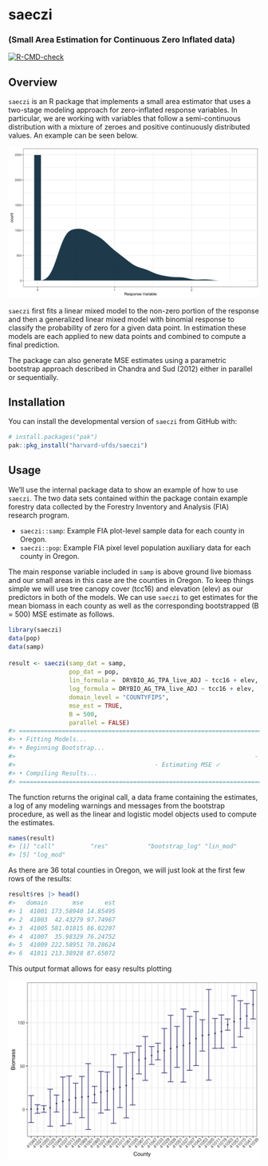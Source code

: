 
<!-- README.md is generated from README.Rmd. Please edit that file -->

# saeczi

### (Small Area Estimation for Continuous Zero Inflated data)

<!-- badges: start -->
[![R-CMD-check](https://github.com/harvard-ufds/saeczi/actions/workflows/R-CMD-check.yaml/badge.svg)](https://github.com/harvard-ufds/saeczi/actions/workflows/R-CMD-check.yaml)
<!-- badges: end -->

## Overview

`saeczi` is an R package that implements a small area estimator that
uses a two-stage modeling approach for zero-inflated response variables.
In particular, we are working with variables that follow a
semi-continuous distribution with a mixture of zeroes and positive
continuously distributed values. An example can be seen below.

![](figs/README-zi-plot-1.png)

`saeczi` first fits a linear mixed model to the non-zero portion of the
response and then a generalized linear mixed model with binomial
response to classify the probability of zero for a given data point. In
estimation these models are each applied to new data points and combined
to compute a final prediction.

The package can also generate MSE estimates using a parametric bootstrap
approach described in Chandra and Sud (2012) either in parallel or
sequentially.

## Installation

You can install the developmental version of `saeczi` from GitHub with:

``` r
# install.packages("pak")
pak::pkg_install("harvard-ufds/saeczi")
```

## Usage

We’ll use the internal package data to show an example of how to use
`saeczi`. The two data sets contained within the package contain example
forestry data collected by the Forestry Inventory and Analysis (FIA)
research program.

- `saeczi::samp`: Example FIA plot-level sample data for each county in
  Oregon.
- `saeczi::pop`: Example FIA pixel level population auxiliary data for
  each county in Oregon.

The main response variable included in `samp` is above ground live
biomass and our small areas in this case are the counties in Oregon. To
keep things simple we will use tree canopy cover (tcc16) and elevation
(elev) as our predictors in both of the models. We can use `saeczi` to
get estimates for the mean biomass in each county as well as the
corresponding bootstrapped (B = 500) MSE estimate as follows.

``` r
library(saeczi)
data(pop)
data(samp)

result <- saeczi(samp_dat = samp,
                 pop_dat = pop, 
                 lin_formula =  DRYBIO_AG_TPA_live_ADJ ~ tcc16 + elev,
                 log_formula = DRYBIO_AG_TPA_live_ADJ ~ tcc16 + elev,
                 domain_level = "COUNTYFIPS",
                 mse_est = TRUE,
                 B = 500,
                 parallel = FALSE)
#> ================================================================================
#> • Fitting Models...
#> • Beginning Bootstrap...
#>                                                                   - Fitting to Bootstrap samples ✓
#>                                       - Estimating MSE ✓
#> • Compiling Results...
#> ================================================================================
```

The function returns the original call, a data frame containing the
estimates, a log of any modeling warnings and messages from the
bootstrap procedure, as well as the linear and logistic model objects
used to compute the estimates.

``` r
names(result)
#> [1] "call"          "res"           "bootstrap_log" "lin_mod"      
#> [5] "log_mod"
```

As there are 36 total counties in Oregon, we will just look at the first
few rows of the results:

``` r
result$res |> head()
#>   domain       mse      est
#> 1  41001 173.58940 14.85495
#> 2  41003  42.43279 97.74967
#> 3  41005 581.01815 86.02207
#> 4  41007  35.98329 76.24752
#> 5  41009 222.58951 70.28624
#> 6  41011 213.38928 87.65072
```

This output format allows for easy results plotting

![](figs/README-res_plot-1.png)
